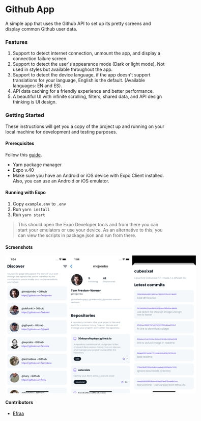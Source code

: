 # Github App

A simple app that uses the Github API to set up its pretty screens and display common Github user data.

### Features

1. Support to detect internet connection, unmount the app, and display a connection failure screen.
2. Support to detect the user's appearance mode (Dark or light mode), Not used in styles but available throughout the app.
3. Support to detect the device language, if the app doesn't support translations for your language, English is the default. (Available languages: EN and ES).
4. API data caching for a friendly experience and better performance.
5. A beautiful UI with infinite scrolling, filters, shared data, and API design thinking is UI design.

### Getting Started

These instructions will get you a copy of the project up and running on
your local machine for development and testing purposes.

#### Prerequisites

Follow this [guide](https://reactnative.dev/docs/environment-setup).

* Yarn package manager
* Expo v.40
* Make sure you have an Android or iOS device with Expo Client installed. Also, you can use an Android or iOS emulator.

#### Running with Expo

1. Copy ``` example.env ``` to ``` .env ```
2. Run ``` yarn install ```
2. Run ``` yarn start ```

> This should open the Expo Developer tools and from there you can start your
> emulators or use your device. As an alternative to this, you can
> view the scripts in package.json and run from there.

#### Screenshots

<div style="display: flex; flex-direction: row;">
  <img src="src/resources/images/screenshots/1-screen.png" alt="First Screen" width="210" height="432" />
  <img src="src/resources/images/screenshots/2-screen.png" alt="First Screen" width="210" height="432" />
  <img src="src/resources/images/screenshots/3-screen.png" alt="First Screen" width="210" height="432" />
</div>

#### Contributors

* [Efraa](https://github.com/Efraa)
